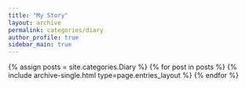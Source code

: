 ```yaml
---
title: "My Story"
layout: archive
permalink: categories/diary
author_profile: true
sidebar_main: true
---
```


{% assign posts = site.categories.Diary %}
{% for post in posts %} {% include archive-single.html type=page.entries_layout %} {% endfor %}